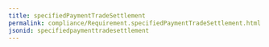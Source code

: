 ```yaml
---
title: specifiedPaymentTradeSettlement
permalink: compliance/Requirement.specifiedPaymentTradeSettlement.html
jsonid: specifiedpaymenttradesettlement
---
```

